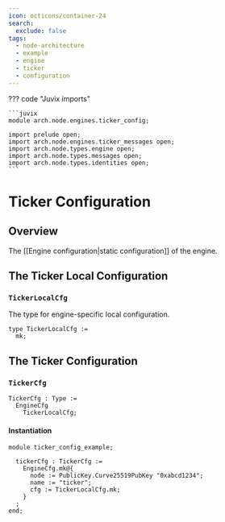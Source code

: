 ```yaml
---
icon: octicons/container-24
search:
  exclude: false
tags:
  - node-architecture
  - example
  - engine
  - ticker
  - configuration
---
```


??? code "Juvix imports"

    ```juvix
    module arch.node.engines.ticker_config;

    import prelude open;
    import arch.node.engines.ticker_messages open;
    import arch.node.types.engine open;
    import arch.node.types.messages open;
    import arch.node.types.identities open;
    ```

# Ticker Configuration

## Overview

The [[Engine configuration|static configuration]] of the engine.

## The Ticker Local Configuration

### `TickerLocalCfg`

The type for engine-specific local configuration.

<!-- --8<-- [start:TickerLocalCfg] -->
```juvix
type TickerLocalCfg :=
  mk;
```
<!-- --8<-- [end:TickerLocalCfg] -->

## The Ticker Configuration

### `TickerCfg`

<!-- --8<-- [start:TickerCfg] -->
```juvix
TickerCfg : Type :=
  EngineCfg
    TickerLocalCfg;
```
<!-- --8<-- [end:TickerCfg] -->

#### Instantiation

<!-- --8<-- [start:tickerCfg] -->
```juvix extract-module-statements
module ticker_config_example;

  tickerCfg : TickerCfg :=
    EngineCfg.mk@{
      node := PublicKey.Curve25519PubKey "0xabcd1234";
      name := "ticker";
      cfg := TickerLocalCfg.mk;
    }
  ;
end;
```
<!-- --8<-- [end:tickerCfg] -->

